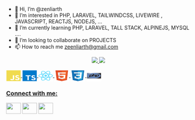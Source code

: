 - 👋 Hi, I’m @zenliarth
- 👀 I’m interested in PHP, LARAVEL, TAILWINDCSS, LIVEWIRE , JAVASCRIPT, REACTJS, NODEJS, ...
- 🌱 I’m currently learning PHP, LARAVEL, TALL STACK, ALPINEJS, MYSQL ....
- 💞️ I’m looking to collaborate on PROJECTS
- 📫 How to reach me zeenliarth@gmail.com

<div align="center">
  <a href="https://github.com/zenliarth">
  <img height="180em" src="https://github-readme-stats.vercel.app/api?username=zenliarth&show_icons=true&theme=dark&include_all_commits=true&count_private=true"/>
  <img height="180em" src="https://github-readme-stats.vercel.app/api/top-langs/?username=zenliarth&layout=compact&langs_count=7&theme=dark"/>
</div>
<div style="display: inline_block"><br>
  <img align="center" alt="Zen-Js" height="30" width="40" src="https://raw.githubusercontent.com/devicons/devicon/master/icons/javascript/javascript-plain.svg">
  <img align="center" alt="Zen-Ts" height="30" width="40" src="https://raw.githubusercontent.com/devicons/devicon/master/icons/typescript/typescript-plain.svg">
  <img align="center" alt="Zen-React" height="30" width="40" src="https://raw.githubusercontent.com/devicons/devicon/master/icons/react/react-original.svg">
  <img align="center" alt="Zen-HTML" height="30" width="40" src="https://raw.githubusercontent.com/devicons/devicon/master/icons/html5/html5-original.svg">
  <img align="center" alt="Zen-CSS" height="30" width="40" src="https://raw.githubusercontent.com/devicons/devicon/master/icons/css3/css3-original.svg">
  <img align="center" alt="Zen-php" height="30" width="40" src="https://raw.githubusercontent.com/devicons/devicon/master/icons/php/php-original.svg">
</div>
  <h3 align="left">Connect with me:</h3>
  <p align="left">
  <a href="https://twitter.com/ZenS2Luana" target="blank"><img align="center" src="https://cdn.jsdelivr.net/npm/simple-icons@3.0.1/icons/twitter.svg" alt="" height="30"    width="40" /></a>
  <a href="https://www.linkedin.com/in/zen-liarth-34aa96119/" target="blank"><img align="center" src="https://cdn.jsdelivr.net/npm/simple-icons@3.0.1/icons/linkedin.svg"    alt="" height="30" width="40" /></a>
  <a href="https://www.instagram.com/zenliarth/" target="blank"><img align="center" src="https://cdn.jsdelivr.net/npm/simple-icons@3.0.1/icons/instagram.svg" alt=""        height="30" width="40" /></a>
  </p>

